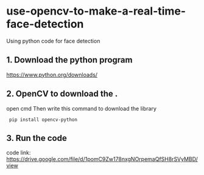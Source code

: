 # use-opencv-to-make-a-real-time-face-detection
Using python code for face detection 
## 1. Download the python program
   https://www.python.org/downloads/ 
## 2. OpenCV to download the . 
  open cmd
  Then write this command to download the library

     pip install opencv-python

## 3. Run the code
   code link:
  https://drive.google.com/file/d/1pomC9Zw178nxgNOrpemaQfSH8rSVyMBD/view
